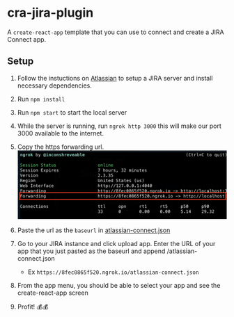 # cra-jira-plugin

A `create-react-app` template that you can use to connect and create a JIRA Connect app.

## Setup 
1. Follow the instuctions on [Atlassian](https://developer.atlassian.com/cloud/jira/platform/getting-started/) to setup a JIRA server and install necessary dependencies.
2. Run `npm install`
3. Run `npm start` to start the local server
4. While the server is running, run `ngrok http 3000` this will make our port 3000 available to the internet.
5. Copy the https forwarding url.
![ngrok command](ngrok.png)
6. Paste the url as the `baseurl` in [atlassian-connect.json](public/atlassian-connect.json)
7. Go to your JIRA instance and click upload app. Enter the URL of your app that you just pasted as the baseurl and append /atlassian-connect.json
     
     * Ex `https://8fec0865f520.ngrok.io/atlassian-connect.json`
8. From the app menu, you should be able to select your app and see the create-react-app screen
9. Profit! 💰💰


